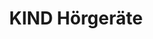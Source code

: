 ---
title: "KIND Hörgeräte"
url: /halle-saale/kind-hoergeraete-grosse-ulrichstrasse/
shop: Hörgeräte
---